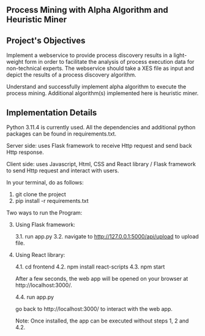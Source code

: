## Process Mining with Alpha Algorithm and Heuristic Miner

## Project's Objectives

Implement a webservice to provide process discovery results in a light-weight form in order to facilitate the analysis of process execution data for non-technical experts. The webservice should take a XES file as input and depict the results of a process discovery algorithm.

Understand and successfully implement alpha algorithm to execute the process mining. Additional algorithm(s) implemented here is heuristic miner.

## Implementation Details

Python 3.11.4 is currently used. All the dependencies and additional python packages can be found in requirements.txt.

Server side: uses Flask framework to receive Http request and send back Http response.

Client side: uses Javascript, Html, CSS and React library / Flask framework to send Http request and interact with users.

In your terminal, do as follows:

1. git clone the project
2. pip install -r requirements.txt

Two ways to run the Program:

3. Using Flask framework:

   3.1. run app.py
   3.2. navigate to http://127.0.0.1:5000/api/upload to upload file.

4. Using React library:

   4.1. cd frontend
   4.2. npm install react-scripts
   4.3. npm start

   After a few seconds, the web app will be opened on your browser at http://localhost:3000/.

   4.4. run app.py

   go back to http://localhost:3000/ to interact with the web app.

   Note: Once installed, the app can be executed without steps 1, 2 and 4.2.
